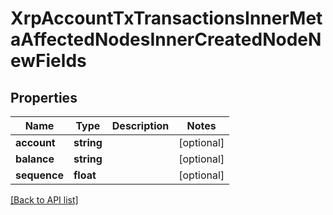 # XrpAccountTxTransactionsInnerMetaAffectedNodesInnerCreatedNodeNewFields

## Properties

Name | Type | Description | Notes
------------ | ------------- | ------------- | -------------
**account** | **string** |  | [optional]
**balance** | **string** |  | [optional]
**sequence** | **float** |  | [optional]

[[Back to API list]](../../README.md#api-endpoints)
